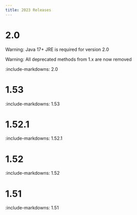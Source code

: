 ```yaml
---
title: 2023 Releases
---
```


# 2.0

Warning: Java 17+ JRE is required for version 2.0

Warning: All deprecated methods from 1.x are now removed

:include-markdowns: 2.0

# 1.53

:include-markdowns: 1.53

# 1.52.1

:include-markdowns: 1.52.1

# 1.52

:include-markdowns: 1.52

# 1.51

:include-markdowns: 1.51

